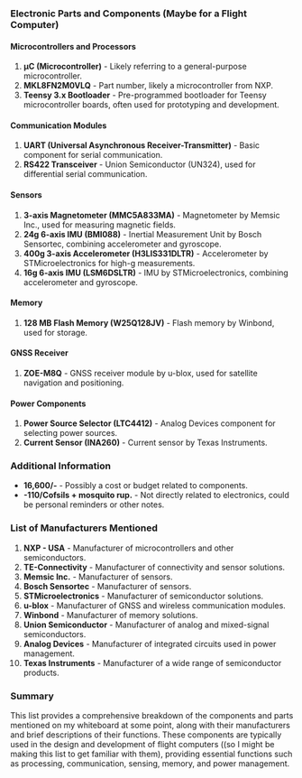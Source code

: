 ### Electronic Parts and Components (Maybe for a Flight Computer)

#### Microcontrollers and Processors
1. **μC (Microcontroller)** - Likely referring to a general-purpose microcontroller.
2. **MKL8FN2M0VLQ** - Part number, likely a microcontroller from NXP.
3. **Teensy 3.x Bootloader** - Pre-programmed bootloader for Teensy microcontroller boards, often used for prototyping and development.

#### Communication Modules
1. **UART (Universal Asynchronous Receiver-Transmitter)** - Basic component for serial communication.
2. **RS422 Transceiver** - Union Semiconductor (UN324), used for differential serial communication.

#### Sensors
1. **3-axis Magnetometer (MMC5A833MA)** - Magnetometer by Memsic Inc., used for measuring magnetic fields.
2. **24g 6-axis IMU (BMI088)** - Inertial Measurement Unit by Bosch Sensortec, combining accelerometer and gyroscope.
3. **400g 3-axis Accelerometer (H3LIS331DLTR)** - Accelerometer by STMicroelectronics for high-g measurements.
4. **16g 6-axis IMU (LSM6DSLTR)** - IMU by STMicroelectronics, combining accelerometer and gyroscope.

#### Memory
1. **128 MB Flash Memory (W25Q128JV)** - Flash memory by Winbond, used for storage.

#### GNSS Receiver
1. **ZOE-M8Q** - GNSS receiver module by u-blox, used for satellite navigation and positioning.

#### Power Components
1. **Power Source Selector (LTC4412)** - Analog Devices component for selecting power sources.
2. **Current Sensor (INA260)** - Current sensor by Texas Instruments.

### Additional Information
- **16,600/-** - Possibly a cost or budget related to components.
- **-110/Cofsils + mosquito rup.** - Not directly related to electronics, could be personal reminders or other notes.

### List of Manufacturers Mentioned
1. **NXP - USA** - Manufacturer of microcontrollers and other semiconductors.
2. **TE-Connectivity** - Manufacturer of connectivity and sensor solutions.
3. **Memsic Inc.** - Manufacturer of sensors.
4. **Bosch Sensortec** - Manufacturer of sensors.
5. **STMicroelectronics** - Manufacturer of semiconductor solutions.
6. **u-blox** - Manufacturer of GNSS and wireless communication modules.
7. **Winbond** - Manufacturer of memory solutions.
8. **Union Semiconductor** - Manufacturer of analog and mixed-signal semiconductors.
9. **Analog Devices** - Manufacturer of integrated circuits used in power management.
10. **Texas Instruments** - Manufacturer of a wide range of semiconductor products.

### Summary
This list provides a comprehensive breakdown of the components and parts mentioned on my whiteboard at some point, along with their manufacturers and brief descriptions of their functions. These components are typically used in the design and development of flight computers ((so I might be making this list to get familiar with them), providing essential functions such as processing, communication, sensing, memory, and power management.
